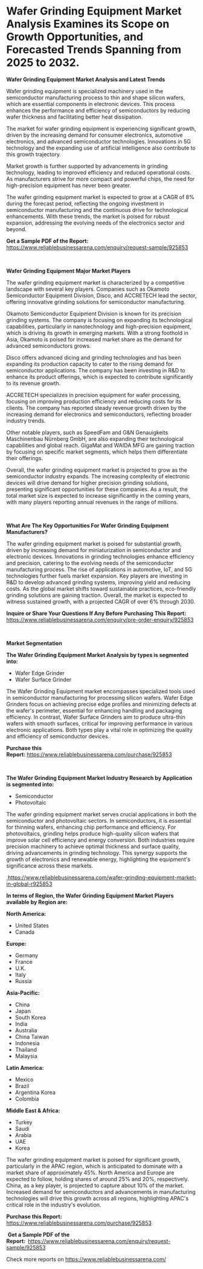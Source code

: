 <p><h1>Wafer Grinding Equipment Market Analysis Examines its Scope on Growth Opportunities, and Forecasted Trends Spanning from 2025 to 2032.</h1></p><p><strong>Wafer Grinding Equipment Market Analysis and Latest Trends</strong></p>
<p><p>Wafer grinding equipment is specialized machinery used in the semiconductor manufacturing process to thin and shape silicon wafers, which are essential components in electronic devices. This process enhances the performance and efficiency of semiconductors by reducing wafer thickness and facilitating better heat dissipation. </p><p>The market for wafer grinding equipment is experiencing significant growth, driven by the increasing demand for consumer electronics, automotive electronics, and advanced semiconductor technologies. Innovations in 5G technology and the expanding use of artificial intelligence also contribute to this growth trajectory. </p><p>Market growth is further supported by advancements in grinding technology, leading to improved efficiency and reduced operational costs. As manufacturers strive for more compact and powerful chips, the need for high-precision equipment has never been greater. </p><p>The wafer grinding equipment market is expected to grow at a CAGR of 8% during the forecast period, reflecting the ongoing investment in semiconductor manufacturing and the continuous drive for technological enhancements. With these trends, the market is poised for robust expansion, addressing the evolving needs of the electronics sector and beyond.</p></p>
<p><strong>Get a Sample PDF of the Report:&nbsp;</strong> <a href="https://www.reliablebusinessarena.com/enquiry/request-sample/925853?utm_campaign=2120&utm_medium=2&utm_source=Github&utm_content=ia&utm_term=18022025&utm_id=wafer-grinding-equipment">https://www.reliablebusinessarena.com/enquiry/request-sample/925853</a></p>
<p>&nbsp;</p>
<p><strong>Wafer Grinding Equipment Major Market Players</strong></p>
<p><p>The wafer grinding equipment market is characterized by a competitive landscape with several key players. Companies such as Okamoto Semiconductor Equipment Division, Disco, and ACCRETECH lead the sector, offering innovative grinding solutions for semiconductor manufacturing.</p><p>Okamoto Semiconductor Equipment Division is known for its precision grinding systems. The company is focusing on expanding its technological capabilities, particularly in nanotechnology and high-precision equipment, which is driving its growth in emerging markets. With a strong foothold in Asia, Okamoto is poised for increased market share as the demand for advanced semiconductors grows.</p><p>Disco offers advanced dicing and grinding technologies and has been expanding its production capacity to cater to the rising demand for semiconductor applications. The company has been investing in R&D to enhance its product offerings, which is expected to contribute significantly to its revenue growth.</p><p>ACCRETECH specializes in precision equipment for wafer processing, focusing on improving production efficiency and reducing costs for its clients. The company has reported steady revenue growth driven by the increasing demand for electronics and semiconductors, reflecting broader industry trends.</p><p>Other notable players, such as SpeedFam and G&N Genauigkeits Maschinenbau Nürnberg GmbH, are also expanding their technological capabilities and global reach. GigaMat and WAIDA MFG are gaining traction by focusing on specific market segments, which helps them differentiate their offerings.</p><p>Overall, the wafer grinding equipment market is projected to grow as the semiconductor industry expands. The increasing complexity of electronic devices will drive demand for higher precision grinding solutions, presenting significant opportunities for these companies. As a result, the total market size is expected to increase significantly in the coming years, with many players reporting annual revenues in the range of millions.</p></p>
<p>&nbsp;</p>
<p><strong>What Are The Key Opportunities For Wafer Grinding Equipment Manufacturers?</strong></p>
<p><p>The wafer grinding equipment market is poised for substantial growth, driven by increasing demand for miniaturization in semiconductor and electronic devices. Innovations in grinding technologies enhance efficiency and precision, catering to the evolving needs of the semiconductor manufacturing process. The rise of applications in automotive, IoT, and 5G technologies further fuels market expansion. Key players are investing in R&D to develop advanced grinding systems, improving yield and reducing costs. As the global market shifts toward sustainable practices, eco-friendly grinding solutions are gaining traction. Overall, the market is expected to witness sustained growth, with a projected CAGR of over 6% through 2030.</p></p>
<p><strong>Inquire or Share Your Questions If Any Before Purchasing This Report:</strong> <a href="https://www.reliablebusinessarena.com/enquiry/pre-order-enquiry/925853?utm_campaign=2120&utm_medium=2&utm_source=Github&utm_content=ia&utm_term=18022025&utm_id=wafer-grinding-equipment">https://www.reliablebusinessarena.com/enquiry/pre-order-enquiry/925853</a></p>
<p>&nbsp;</p>
<p><strong>Market Segmentation</strong></p>
<p><strong>The Wafer Grinding Equipment Market Analysis by types is segmented into:</strong></p>
<p><ul><li>Wafer Edge Grinder</li><li>Wafer Surface Grinder</li></ul></p>
<p><p>The Wafer Grinding Equipment market encompasses specialized tools used in semiconductor manufacturing for processing silicon wafers. Wafer Edge Grinders focus on achieving precise edge profiles and minimizing defects at the wafer's perimeter, essential for enhancing handling and packaging efficiency. In contrast, Wafer Surface Grinders aim to produce ultra-thin wafers with smooth surfaces, critical for improving performance in various electronic applications. Both types play a vital role in optimizing the quality and efficiency of semiconductor devices.</p></p>
<p><strong>Purchase this Report:&nbsp;</strong><a href="https://www.reliablebusinessarena.com/purchase/925853?utm_campaign=2120&utm_medium=2&utm_source=Github&utm_content=ia&utm_term=18022025&utm_id=wafer-grinding-equipment">https://www.reliablebusinessarena.com/purchase/925853</a></p>
<p>&nbsp;</p>
<p><strong>The Wafer Grinding Equipment Market Industry Research by Application is segmented into:</strong></p>
<p><ul><li>Semiconductor</li><li>Photovoltaic</li></ul></p>
<p><p>The wafer grinding equipment market serves crucial applications in both the semiconductor and photovoltaic sectors. In semiconductors, it is essential for thinning wafers, enhancing chip performance and efficiency. For photovoltaics, grinding helps produce high-quality silicon wafers that improve solar cell efficiency and energy conversion. Both industries require precision machinery to achieve optimal thickness and surface quality, driving advancements in grinding technology. This synergy supports the growth of electronics and renewable energy, highlighting the equipment's significance across these markets.</p></p>
<p><a href="https://www.reliablebusinessarena.com/wafer-grinding-equipment-market-in-global-r925853?utm_campaign=2120&utm_medium=2&utm_source=Github&utm_content=ia&utm_term=18022025&utm_id=wafer-grinding-equipment">&nbsp;https://www.reliablebusinessarena.com/wafer-grinding-equipment-market-in-global-r925853</a></p>
<p><strong>In terms of Region, the Wafer Grinding Equipment Market Players available by Region are:</strong></p>
<p>
    <p> <strong> North America: </strong>
        <ul>
            <li>United States</li>
            <li>Canada</li>
        </ul>
        </p> 
    <p> <strong> Europe: </strong>
        <ul>
            <li>Germany</li>
            <li>France</li>
            <li>U.K.</li>
            <li>Italy</li>
            <li>Russia</li>
        </ul>
        </p> 
    <p> <strong> Asia-Pacific: </strong>
        <ul>
            <li>China</li>
            <li>Japan</li>
            <li>South Korea</li>
            <li>India</li>
            <li>Australia</li>
            <li>China Taiwan</li>
            <li>Indonesia</li>
            <li>Thailand</li>
            <li>Malaysia</li>
        </ul>
        </p> 
    <p> <strong> Latin America: </strong>
        <ul>
            <li>Mexico</li>
            <li>Brazil</li>
            <li>Argentina Korea</li>
            <li>Colombia</li>
        </ul>
        </p> 
    <p> <strong> Middle East & Africa: </strong>
        <ul>
            <li>Turkey</li>
            <li>Saudi</li>
            <li>Arabia</li>
            <li>UAE</li>
            <li>Korea</li>
        </ul>
    </p>
    </p>
<p><p>The wafer grinding equipment market is poised for significant growth, particularly in the APAC region, which is anticipated to dominate with a market share of approximately 45%. North America and Europe are expected to follow, holding shares of around 25% and 20%, respectively. China, as a key player, is projected to capture about 10% of the market. Increased demand for semiconductors and advancements in manufacturing technologies will drive this growth across all regions, highlighting APAC's critical role in the industry's evolution.</p></p>
<p><strong>Purchase this Report: </strong><a href="https://www.reliablebusinessarena.com/purchase/925853?utm_campaign=2120&utm_medium=2&utm_source=Github&utm_content=ia&utm_term=18022025&utm_id=wafer-grinding-equipment">https://www.reliablebusinessarena.com/purchase/925853</a></p>
<p>&nbsp;<strong>Get a Sample PDF of the Report:&nbsp;&nbsp;</strong><a href="https://www.reliablebusinessarena.com/enquiry/request-sample/925853?utm_campaign=2120&utm_medium=2&utm_source=Github&utm_content=ia&utm_term=18022025&utm_id=wafer-grinding-equipment">https://www.reliablebusinessarena.com/enquiry/request-sample/925853</a></p>
<p><strong></strong></p>
<p>Check more reports on <a href="https://www.reliablebusinessarena.com/?utm_campaign=2120&utm_medium=2&utm_source=Github&utm_content=ia&utm_term=18022025&utm_id=wafer-grinding-equipment">https://www.reliablebusinessarena.com/</a></p>